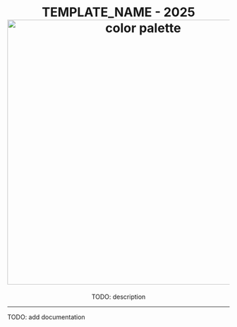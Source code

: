 <h1 align="center">
  TEMPLATE_NAME - 2025<br>
  <img src="https://raw.githubusercontent.com/catppuccin/catppuccin/main/assets/palette/macchiato.png" width="600px" alt="color palette"/>
  <br>
</h1>

<p align="center">
  TODO: description<br>
</p>

---

TODO: add documentation
